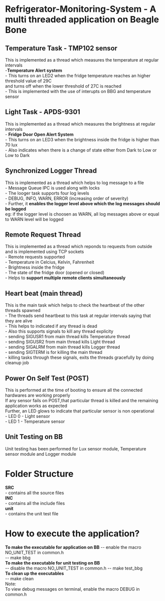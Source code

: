 # Refrigerator-Monitoring-System - A multi threaded application on Beagle Bone 

## Temperature Task - TMP102 sensor
This is implemented as a thread which measures the temperature at regular intervals  
	-**Temperature Alert system**  
		- This turns on an LED2 when the fridge temperature reaches an higher threshold value of 29C  
		  and turns off when the lower threshold of 27C is reached  
		- This is implemented with the use of interupts on BBG and temperature sensor  

## Light Task - APDS-9301
This is implemented as a thread which measures the brightness at regular intervals  
	- **Fridge Door Open Alert System**  
		- This turns on an LED3 when the brightness inside the fridge is higher than 70 lux  
		- Also indicates when there is a change of state either from Dark to Low or Low to Dark  

## Synchronized Logger Thread
This is implemented as a thread which helps to log message to a file  
	- Message Queue IPC is used along with locks  
	- The looger task supports four log levels  
		- DEBUG, INFO, WARN, ERROR (increasing order of severity)  
	- Further, it **enables the logger level above which the log messages should be logged**  
		eg: if the logger level is choosen as WARN, all log messages above or equal to WARN level will be logged   
	
## Remote Request Thread
This is implemented as a thread which reponds to requests from outside and is implemented using TCP sockets  
	- Remote requests supported  
		- Temperature in Celcius, Kelvin, Fahrenheit  
		- Brightness inside the fridge  
		- The state of the fridge door (opened or closed)  
	- Helps to **support multiple remote clients simultaneously**  
	

## Heart beat (main thread)
This is the main task which helps to check the heartbeat of the other threads spawned  
	- The threads send heartbeat to this task at regular intervals saying that they are alive  
	- This helps to indicated if any thread is dead  
	- Also this supports signals to kill any thread explicity  
		- sending SIGUSR1 from main thread kills Temperature thread  
		- sending SIGUSR2 from main thread kills Light thread  
		- sending SIGALRM from main thread kills Logger thread  
		- sending SIGTERM is for killing the main thread  
		- killing tasks through these signals, exits the threads gracefully by doing cleanup job  

## Power On Self Test (POST)
This is performed at the time of booting to ensure all the connected hardwares are working properly  
If any sensor fails on POST,that particular thread is killed and the remaining application works as expected  
Further, an LED glows to indicate that particular sensor is non operational  
	- LED 0 - Light sensor  
	- LED 1 - Temperature sensor  

## Unit Testing on BB  
Unit testing has been performed for Lux sensor module, Temperature sensor module and Logger module    


# Folder Structure
**SRC**  
	- contains all the source files  
**INC**  
	- contains all the include files  
**unit**   
	- contains the unit test file

# How to execute the application?  
**To make the executable for application on BB** 
	-- enable the macro NO_UNIT_TEST in common.h   
	-- make bbg  
**To make the executable for unit testing on BB**  
	-- disable the macro NO_UNIT_TEST in common.h
	-- make test_bbg  
**To clean up the executables**  
	-- make clean  
Note:  
	To view debug messages on terminal, enable the macro DEBUG in common.h